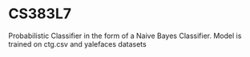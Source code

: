 # CS383L7
Probabilistic Classifier in the form of a Naive Bayes Classifier. Model is trained on ctg.csv and yalefaces datasets
